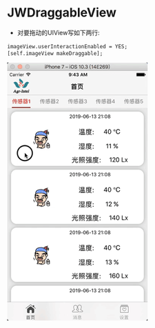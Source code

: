 # JWDraggableView

* 对要拖动的UIView写如下两行:
```objc
imageView.userInteractionEnabled = YES;
[self.imageView makeDraggable];
```
![image](https://github.com/haoerdege/imgSaveHereee/blob/master/imgSaveHereee/img/JWDraggableView动态图演示.gif?raw=true "拖拽展示")

